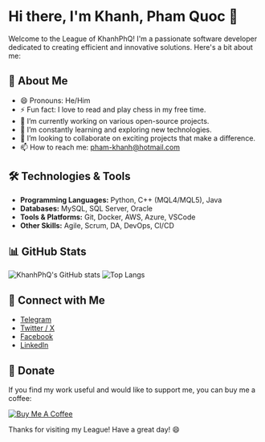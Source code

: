 # Hi there, I'm Khanh, Pham Quoc 👋

Welcome to the League of KhanhPhQ!
I'm a passionate software developer dedicated to creating efficient and innovative solutions. Here's a bit about me:

## 🚀 About Me

- 😄 Pronouns: He/Him
- ⚡ Fun fact: I love to read and play chess in my free time.
- 🔭 I’m currently working on various open-source projects.
- 🌱 I’m constantly learning and exploring new technologies.
- 👯 I’m looking to collaborate on exciting projects that make a difference.
- 📫 How to reach me: [pham-khanh@hotmail.com](mailto:pham-khanh@hotmail.com)

## 🛠️ Technologies & Tools

- **Programming Languages:** Python, C++ (MQL4/MQL5), Java
- **Databases:** MySQL, SQL Server, Oracle
- **Tools & Platforms:** Git, Docker, AWS, Azure, VSCode
- **Other Skills:** Agile, Scrum, DA, DevOps, CI/CD

## 📊 GitHub Stats

![KhanhPhQ's GitHub stats](https://github-readme-stats.vercel.app/api?username=KhanhPhQ&show_icons=true&theme=radical)
![Top Langs](https://github-readme-stats.vercel.app/api/top-langs/?username=KhanhPhQ&layout=compact&theme=radical)

## 🔗 Connect with Me

- [Telegram](https://t.me/kanp110)
- [Twitter / X](https://x.com/KhanhPQ110)
- [Facebook](https://www.facebook.com/khanhph.q)
- [LinkedIn](https://www.linkedin.com/in/khanhphq)

## 💖 Donate

If you find my work useful and would like to support me, you can buy me a coffee:

[![Buy Me A Coffee](https://img.shields.io/badge/Buy%20Me%20A%20Coffee-donate-yellow.svg)](https://www.buymeacoffee.com/khanhphq)

Thanks for visiting my League! Have a great day! 😄
